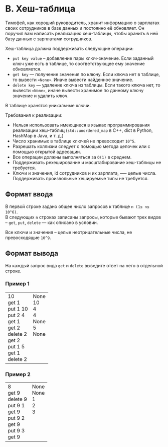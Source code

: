 # B. Хеш-таблица

Тимофей, как хороший руководитель, хранит информацию о зарплатах своих сотрудников в базе данных и постоянно её обновляет. 
Он поручил вам написать реализацию хеш-таблицы, чтобы хранить в ней базу данных с зарплатами сотрудников.

Хеш-таблица должна поддерживать следующие операции:

- `put key value` – добавление пары ключ-значение. Если заданный ключ уже есть в таблице, то соответствующее ему 
значение обновляется.
- `get key` — получение значения по ключу. Если ключа нет в таблице, то вывести `«None»`. Иначе вывести найденное значение.
- `delete key` — удаление ключа из таблицы. Если такого ключа нет, то вывести `«None»`, иначе вывести хранимое по данному 
ключу значение и удалить ключ.

В таблице хранятся уникальные ключи.

Требования к реализации:

- Нельзя использовать имеющиеся в языках программирования реализации хеш-таблиц (`std::unordered_map` в С++, dict в 
Python, HashMap в Java, и т. д.)
- Число хранимых в таблице ключей не превосходит `10^5`.
- Разрешать коллизии следует с помощью метода цепочек или с помощью открытой адресации.
- Все операции должны выполняться за `O(1)` в среднем.
- Поддерживать рехеширование и масштабирование хеш-таблицы не требуется.
- Ключи и значения, id сотрудников и их зарплата, —– целые числа. Поддерживать произвольные хешируемые типы не требуется.

## Формат ввода

В первой строке задано общее число запросов к таблице `n (1≤ n≤ 10^6)`.<br>
В следующих `n` строках записаны запросы, которые бывают трех видов – `get`, `put`, `delete` — как описано в условии.

Все ключи и значения – целые неотрицательные числа, не превосходящие `10^9`.

## Формат вывода

На каждый запрос вида `get` и `delete` выведите ответ на него в отдельной строке.

### Пример 1

<table><tr>
<td>
10<br>
get 1<br>
put 1 10<br>
put 2 4<br>
get 1<br>
get 2<br>
delete 2<br>
get 2<br>
put 1 5<br>
get 1<br>
delete 2
</td>
<td>
None<br>
10<br>
4<br>
4<br>
None<br>
5<br>
None<br>
<br>
<br>
<br>
<br>
</td>
</tr></table>

### Пример 2

<table><tr>
<td>
8<br>
get 9<br>
delete 9<br>
put 9 1<br>
get 9<br>
put 9 2<br>
get 9<br>
put 9 3<br>
get 9
</td>
<td>
None<br>
None<br>
1<br>
2<br>
3<br>
<br>
<br>
<br>
<br>
</td>
</tr></table>